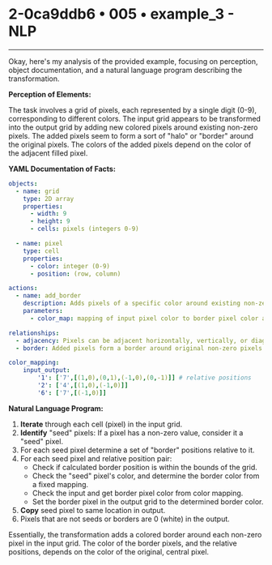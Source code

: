 # 2-0ca9ddb6 • 005 • example_3 - NLP

---
Okay, here's my analysis of the provided example, focusing on perception, object documentation, and a natural language program describing the transformation.

**Perception of Elements:**

The task involves a grid of pixels, each represented by a single digit (0-9), corresponding to different colors. The input grid appears to be transformed into the output grid by adding new colored pixels around existing non-zero pixels. The added pixels seem to form a sort of "halo" or "border" around the original pixels. The colors of the added pixels depend on the color of the adjacent filled pixel.

**YAML Documentation of Facts:**



```yaml
objects:
  - name: grid
    type: 2D array
    properties:
      - width: 9
      - height: 9
      - cells: pixels (integers 0-9)

  - name: pixel
    type: cell
    properties:
      - color: integer (0-9)
      - position: (row, column)

actions:
  - name: add_border
    description: Adds pixels of a specific color around existing non-zero pixels.
    parameters:
      - color_map: mapping of input pixel color to border pixel color and position

relationships:
  - adjacency: Pixels can be adjacent horizontally, vertically, or diagonally.
  - border: Added pixels form a border around original non-zero pixels.

color_mapping:
    input_output:
        '1': ['7',[(1,0),(0,1),(-1,0),(0,-1)]] # relative positions
        '2': ['4',[(1,0),(-1,0)]]
        '6': ['7',[(-1,0)]]
```



**Natural Language Program:**

1.  **Iterate** through each cell (pixel) in the input grid.
2.  **Identify** "seed" pixels: If a pixel has a non-zero value, consider it a "seed" pixel.
3.  For each seed pixel determine a set of "border" positions relative to it.
4.  For each seed pixel and relative position pair:
    *   Check if calculated border position is within the bounds of the grid.
    *   Check the "seed" pixel's color, and determine the border color from a fixed mapping.
    *   Check the input and get border pixel color from color mapping.
    *   Set the border pixel in the output grid to the determined border color.
5.  **Copy** seed pixel to same location in output.
6.  Pixels that are not seeds or borders are 0 (white) in the output.

Essentially, the transformation adds a colored border around each non-zero pixel in the input grid. The color of the border pixels, and the relative positions, depends on the color of the original, central pixel.

